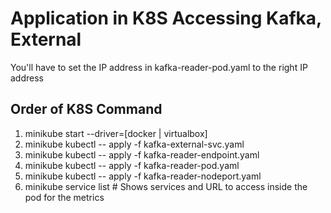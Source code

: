 # Application in K8S Accessing Kafka, External

You'll have to set the IP address in kafka-reader-pod.yaml to the right IP address

## Order of K8S Command

1. minikube start --driver=[docker | virtualbox]
1. minikube kubectl -- apply -f kafka-external-svc.yaml
1. minikube kubectl -- apply -f kafka-reader-endpoint.yaml
1. minikube kubectl -- apply -f kafka-reader-pod.yaml
1. minikube kubectl -- apply -f kafka-reader-nodeport.yaml
1. minikube service list # Shows services and URL to access inside the pod for the metrics